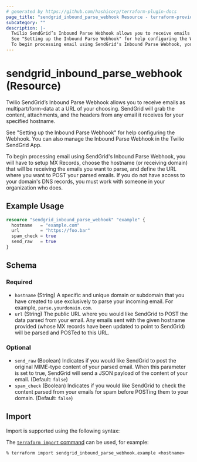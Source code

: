 ```yaml
---
# generated by https://github.com/hashicorp/terraform-plugin-docs
page_title: "sendgrid_inbound_parse_webhook Resource - terraform-provider-sendgrid"
subcategory: ""
description: |-
  Twilio SendGrid’s Inbound Parse Webhook allows you to receive emails as multipart/form-data at a URL of your choosing. SendGrid will grab the content, attachments, and the headers from any email it receives for your specified hostname.
  See "Setting up the Inbound Parse Webhook" for help configuring the Webhook. You can also manage the Inbound Parse Webhook in the Twilio SendGrid App.
  To begin processing email using SendGrid's Inbound Parse Webhook, you will have to setup MX Records, choose the hostname (or receiving domain) that will be receiving the emails you want to parse, and define the URL where you want to POST your parsed emails. If you do not have access to your domain's DNS records, you must work with someone in your organization who does.
---
```


# sendgrid_inbound_parse_webhook (Resource)

Twilio SendGrid’s Inbound Parse Webhook allows you to receive emails as multipart/form-data at a URL of your choosing. SendGrid will grab the content, attachments, and the headers from any email it receives for your specified hostname.

See "Setting up the Inbound Parse Webhook" for help configuring the Webhook. You can also manage the Inbound Parse Webhook in the Twilio SendGrid App.

To begin processing email using SendGrid's Inbound Parse Webhook, you will have to setup MX Records, choose the hostname (or receiving domain) that will be receiving the emails you want to parse, and define the URL where you want to POST your parsed emails. If you do not have access to your domain's DNS records, you must work with someone in your organization who does.

## Example Usage

```terraform
resource "sendgrid_inbound_parse_webhook" "example" {
  hostname   = "example.com"
  url        = "https://foo.bar"
  spam_check = true
  send_raw   = true
}
```

<!-- schema generated by tfplugindocs -->
## Schema

### Required

- `hostname` (String) A specific and unique domain or subdomain that you have created to use exclusively to parse your incoming email. For example, `parse.yourdomain.com`.
- `url` (String) The public URL where you would like SendGrid to POST the data parsed from your email. Any emails sent with the given hostname provided (whose MX records have been updated to point to SendGrid) will be parsed and POSTed to this URL.

### Optional

- `send_raw` (Boolean) Indicates if you would like SendGrid to post the original MIME-type content of your parsed email. When this parameter is set to true, SendGrid will send a JSON payload of the content of your email. (Default: `false`)
- `spam_check` (Boolean) Indicates if you would like SendGrid to check the content parsed from your emails for spam before POSTing them to your domain. (Default: `false`)

## Import

Import is supported using the following syntax:

The [`terraform import` command](https://developer.hashicorp.com/terraform/cli/commands/import) can be used, for example:

```shell
% terraform import sendgrid_inbound_parse_webhook.example <hostname>
```
